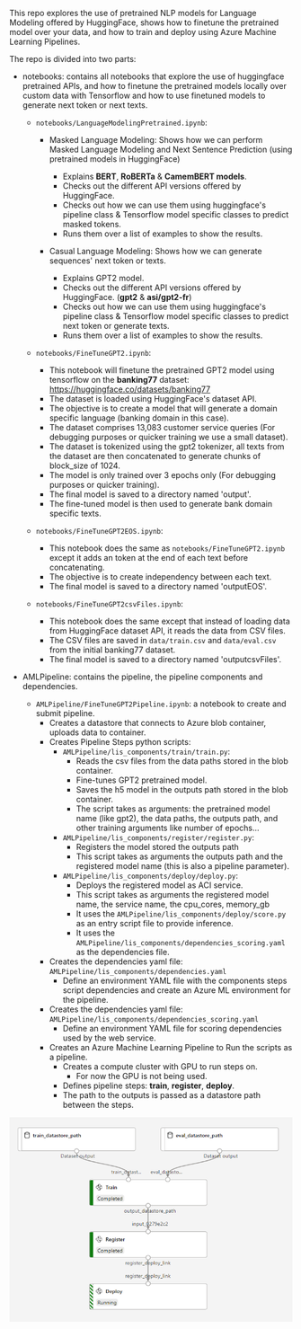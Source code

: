 This repo explores the use of pretrained NLP models for Language Modeling offered by HuggingFace, shows how to finetune the pretrained model over your data, and how to train and deploy using Azure Machine Learning Pipelines.

The repo is divided into two parts:

* notebooks: contains all notebooks that explore the use of huggingface pretrained APIs, and how to finetune the pretrained models locally over custom data with Tensorflow and how to use finetuned models to generate next token or next texts.

    * `notebooks/LanguageModelingPretrained.ipynb`: 
        *  Masked Language Modeling: Shows how we can perform Masked Language Modeling and Next Sentence Prediction (using pretrained models in HuggingFace)
            * Explains **BERT**, **RoBERTa** & **CamemBERT models**.
            * Checks out the different API versions offered by HuggingFace.
            * Checks out how we can use them using huggingface's pipeline class & Tensorflow model specific classes to predict masked tokens. 
            * Runs them over a list of examples to show the results.
        
        * Casual Language Modeling: Shows how we can generate sequences' next token or texts.
            * Explains GPT2 model.
            * Checks out the different API versions offered by HuggingFace. (**gpt2** & **asi/gpt2-fr**)
            * Checks out how we can use them using huggingface's pipeline class & Tensorflow model specific classes to predict next token or generate texts.
            * Runs them over a list of examples to show the results.

    * `notebooks/FineTuneGPT2.ipynb`: 
        * This notebook will finetune the pretrained GPT2 model using tensorflow on the **banking77** dataset: https://huggingface.co/datasets/banking77
        * The dataset is loaded using HuggingFace's dataset API.
        * The objective is to create a model that will generate a domain specific language (banking domain in this case).
        * The dataset comprises 13,083 customer service queries (For debugging purposes or quicker training we use a small dataset).
        * The dataset is tokenized using the gpt2 tokenizer, all texts from the dataset are then concatenated to generate chunks of block_size of 1024.
        * The model is only trained over 3 epochs only (For debugging purposes or quicker training).
        * The final model is saved to a directory named 'output'.
        * The fine-tuned model is then used to generate bank domain specific texts.

    * `notebooks/FineTuneGPT2EOS.ipynb`: 
        * This notebook does the same as `notebooks/FineTuneGPT2.ipynb` except it adds an <EOS> token at the end of each text before concatenating.
        * The objective is to create independency between each text.
        * The final model is saved to a directory named 'outputEOS'.

    * `notebooks/FineTuneGPT2csvFiles.ipynb`:
        * This notebook does the same except that instead of loading data from HuggingFace dataset API, it reads the data from CSV files.
        * The CSV files are saved in `data/train.csv` and `data/eval.csv` from the initial banking77 dataset.
        * The final model is saved to a directory named 'outputcsvFiles'.


* AMLPipeline: contains the pipeline, the pipeline components and dependencies.
    * `AMLPipeline/FineTuneGPT2Pipeline.ipynb`: a notebook to create and submit pipeline.
        * Creates a datastore that connects to Azure blob container, uploads data to container.
        * Creates Pipeline Steps python scripts:
            * `AMLPipeline/lis_components/train/train.py`: 
                * Reads the csv files from the data paths stored in the blob container.
                * Fine-tunes GPT2 pretrained model.
                * Saves the h5 model in the outputs path stored in the blob container.
                * The script takes as arguments: the pretrained model name (like gpt2), the data paths, the outputs path, and other training arguments like number of epochs...
            * `AMLPipeline/lis_components/register/register.py`:
                * Registers the model stored the outputs path
                * This script takes as arguments the outputs path and the registered model name (this is also a pipeline parameter).
            * `AMLPipeline/lis_components/deploy/deploy.py`:
                * Deploys the registered model as ACI service.
                * This script takes as arguments the registered model name, the service name, the cpu_cores, memory_gb
                * It uses the `AMLPipeline/lis_components/deploy/score.py` as an entry script file to provide inference.
                * It uses the `AMLPipeline/lis_components/dependencies_scoring.yaml` as the dependencies file.
        * Creates the dependencies yaml file: `AMLPipeline/lis_components/dependencies.yaml`
            * Define an environment YAML file with the components steps script dependencies and create an Azure ML environment for the pipeline.
        * Creates the dependencies yaml file: `AMLPipeline/lis_components/dependencies_scoring.yaml`
            * Define an environment YAML file for scoring dependencies used by the web service.
        * Creates an Azure Machine Learning Pipeline to Run the scripts as a pipeline.
            * Creates a compute cluster with GPU to run steps on.
                * For now the GPU is not being used.
            * Defines pipeline steps: **train**, **register**, **deploy**.
            * The path to the outputs is passed as a datastore path between the steps.

        
![](pipeline.PNG)